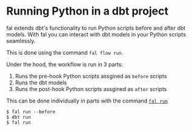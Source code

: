 # Running Python in a dbt project

fal extends dbt's functionality to run Python scripts before and after dbt models. With fal you can interact with dbt models in your Python scripts seamlessly.

This is done using the command `fal flow run`.

<!-- TODO: add a graph to show which nodes run when the example fal flow run is invoked -->

Under the hood, the workflow is run in 3 parts:

1. Runs the pre-hook Python scripts assgined as `before` scripts
2. Runs the dbt models
3. Runs the post-hook Python scripts assgined as `after` scripts

This can be done individually in parts with the command [`fal run`](fal-run.md)

```
$ fal run --before
$ dbt run
$ fal run
```
